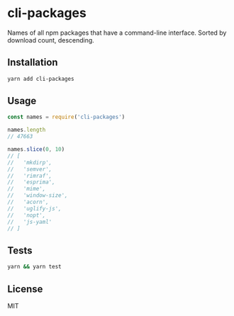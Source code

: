 # cli-packages

Names of all npm packages that have a command-line interface. Sorted by download count, descending.

## Installation

```sh
yarn add cli-packages
```

## Usage

```js
const names = require('cli-packages')

names.length
// 47663

names.slice(0, 10)
// [
//   'mkdirp',
//   'semver',
//   'rimraf',
//   'esprima',
//   'mime',
//   'window-size',
//   'acorn',
//   'uglify-js',
//   'nopt',
//   'js-yaml'
// ]
```

## Tests

```sh
yarn && yarn test
```

## License

MIT
